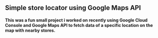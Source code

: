 ## Simple store locator using Google Maps API

#### This was a fun small project i worked on recently using Google Cloud Console and Google Maps API to fetch data of a specific location on the map with nearby stores.
